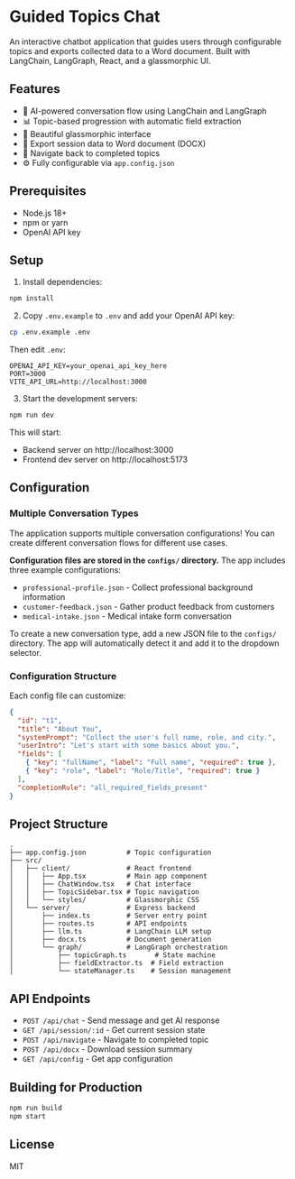 # Guided Topics Chat

An interactive chatbot application that guides users through configurable topics and exports collected data to a Word document. Built with LangChain, LangGraph, React, and a glassmorphic UI.

## Features

- 🤖 AI-powered conversation flow using LangChain and LangGraph
- 📊 Topic-based progression with automatic field extraction
- 🎨 Beautiful glassmorphic interface
- 📄 Export session data to Word document (DOCX)
- 🔄 Navigate back to completed topics
- ⚙️ Fully configurable via `app.config.json`

## Prerequisites

- Node.js 18+
- npm or yarn
- OpenAI API key

## Setup

1. Install dependencies:
```bash
npm install
```

2. Copy `.env.example` to `.env` and add your OpenAI API key:
```bash
cp .env.example .env
```

Then edit `.env`:
```
OPENAI_API_KEY=your_openai_api_key_here
PORT=3000
VITE_API_URL=http://localhost:3000
```

3. Start the development servers:
```bash
npm run dev
```

This will start:
- Backend server on http://localhost:3000
- Frontend dev server on http://localhost:5173

## Configuration

### Multiple Conversation Types

The application supports multiple conversation configurations! You can create different conversation flows for different use cases.

**Configuration files are stored in the `configs/` directory.** The app includes three example configurations:
- `professional-profile.json` - Collect professional background information
- `customer-feedback.json` - Gather product feedback from customers
- `medical-intake.json` - Medical intake form conversation

To create a new conversation type, add a new JSON file to the `configs/` directory. The app will automatically detect it and add it to the dropdown selector.

### Configuration Structure

Each config file can customize:
```json
{
  "id": "t1",
  "title": "About You",
  "systemPrompt": "Collect the user's full name, role, and city.",
  "userIntro": "Let's start with some basics about you.",
  "fields": [
    { "key": "fullName", "label": "Full name", "required": true },
    { "key": "role", "label": "Role/Title", "required": true }
  ],
  "completionRule": "all_required_fields_present"
}
```

## Project Structure

```
.
├── app.config.json          # Topic configuration
├── src/
│   ├── client/              # React frontend
│   │   ├── App.tsx          # Main app component
│   │   ├── ChatWindow.tsx   # Chat interface
│   │   ├── TopicSidebar.tsx # Topic navigation
│   │   └── styles/          # Glassmorphic CSS
│   └── server/              # Express backend
│       ├── index.ts         # Server entry point
│       ├── routes.ts        # API endpoints
│       ├── llm.ts           # LangChain LLM setup
│       ├── docx.ts          # Document generation
│       └── graph/           # LangGraph orchestration
│           ├── topicGraph.ts       # State machine
│           ├── fieldExtractor.ts  # Field extraction
│           └── stateManager.ts    # Session management
```

## API Endpoints

- `POST /api/chat` - Send message and get AI response
- `GET /api/session/:id` - Get current session state
- `POST /api/navigate` - Navigate to completed topic
- `POST /api/docx` - Download session summary
- `GET /api/config` - Get app configuration

## Building for Production

```bash
npm run build
npm start
```

## License

MIT
